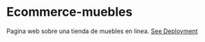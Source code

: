 # Ecommerce-muebles
Pagina web sobre una tienda de muebles en linea. 
  [See Deployment](https://jorgereyes02.github.io/Ecommerce-muebles/)
